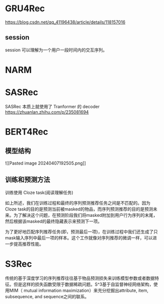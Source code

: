 # GRU4Rec

https://blog.csdn.net/qq_41196438/article/details/118157016
## session
session 可以理解为一个用户一段时间内的交互序列。

# NARM

# SASRec
SASRec 本质上就使用了 Tranformer 的 decoder
https://zhuanlan.zhihu.com/p/235081694

# BERT4Rec

## 模型结构
![[Pasted image 20240407192505.png]]

## 训练和预测方法
训练使用 Cloze task(阅读理解任务)

如上所述，我们在训练过程和最终的序列预测推荐任务之间是不匹配的。因为Cloze task的目的是预测当前被masked的物品，而序列预测推荐的目的是预测未来。为了解决这个问题，在预测阶段我们将masked附加到用户行为序列的末尾，然后根据该masked的最终隐藏表示来预测下一项。

为了更好地匹配序列推荐任务(即，预测最后一项)，在训练过程中我们还生成了只mask输入序列中最后一项的样本。这个工作就像对序列推荐的微调一样，可以进一步提高推荐性能。


# S3Rec

传统的基于深度学习的序列推荐往往基于物品预测损失来训练模型参数或者数据特征。但是这样的损失函数受限于数据稀疏问题。S^3基于自监督神经网络架构，使用MIM（ mutual information maximization）来充分挖掘出attribute, item, subsequence, and sequence之间的联系。




